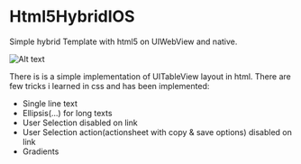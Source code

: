 Html5HybridIOS
==============

Simple hybrid Template with html5 on UIWebView and native.

![Alt text](http://i.imgur.com/j6uijt7.png "tableview")

There is is a simple implementation of UITableView layout in html. There are few tricks i learned in css and has been implemented:
* Single line text
* Ellipsis(...) for long texts
* User Selection disabled on link
* User Selection action(actionsheet with copy & save options) disabled on link
* Gradients

